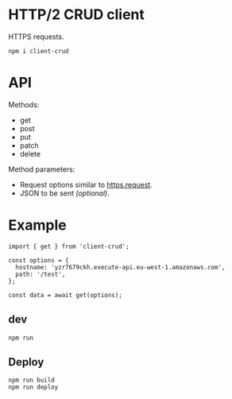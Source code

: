 # HTTP/2 CRUD client

HTTPS requests.

    npm i client-crud

# API

Methods:
- get
- post
- put
- patch
- delete

Method parameters:
- Request options similar to [https.request](https://nodejs.org/docs/latest-v14.x/api/https.html#https_https_request_options_callback).
- JSON to be sent _(optional)_.

# Example

    import { get } from 'client-crud';

    const options = {
      hostname: 'yzr7679ckh.execute-api.eu-west-1.amazonaws.com',
      path: '/test',
    };

    const data = await get(options);

## dev

    npm run

## Deploy

    npm run build
    npm run deploy
